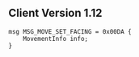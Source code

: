 ## Client Version 1.12

```rust,ignore
msg MSG_MOVE_SET_FACING = 0x00DA {
    MovementInfo info;    
}

```
